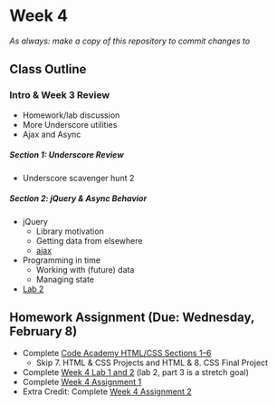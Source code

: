 # Week 4

*As always: make a copy of this repository to commit changes to*

## Class Outline

### Intro & Week 3 Review
- Homework/lab discussion
- More Underscore utilities
- Ajax and Async

##### Section 1: Underscore Review
- Underscore scavenger hunt 2

##### Section 2: jQuery & Async Behavior
- jQuery
    - Library motivation
    - Getting data from elsewhere
    - [ajax](http://api.jquery.com/category/ajax/)
- Programming in time
    - Working with (future) data
    - Managing state
- [Lab 2](lab/lab2/)

## Homework Assignment (Due: Wednesday, February 8)
- Complete [Code Academy HTML/CSS Sections 1–6](https://www.codecademy.com/learn/web)
  - Skip 7. HTML & CSS Projects and HTML & 8. CSS Final Project 
- Complete [Week 4 Lab 1 and 2](lab/) (lab 2, part 3 is a stretch goal)
- Complete [Week 4 Assignment 1](assignment/assignment1)
- Extra Credit: Complete [Week 4 Assignment 2](assignment/assignment2)
